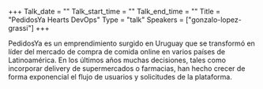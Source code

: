 +++
Talk_date = ""
Talk_start_time = ""
Talk_end_time = ""
Title = "PedidosYa Hearts DevOps"
Type = "talk"
Speakers = ["gonzalo-lopez-grassi"]
+++

PedidosYa es un emprendimiento surgido en Uruguay que se transformó en líder del mercado de compra de comida online en varios países de Latinoamérica. En los últimos años muchas decisiones, tales como incorporar delivery de supermercados o farmacias, han hecho crecer de forma exponencial el flujo de usuarios y solicitudes de la plataforma.
